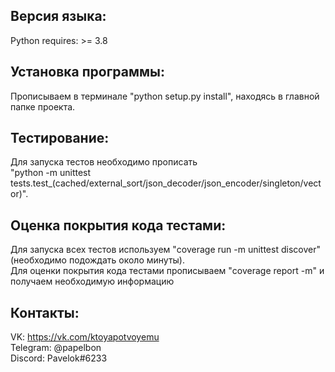 Версия языка:
-----------------------------------
Python requires: >= 3.8

Установка программы:
-----------------------------------
Прописываем в терминале "python setup.py install", находясь в главной папке проекта.

Тестирование:
-----------------------------------
Для запуска тестов необходимо прописать  
"python -m unittest tests.test_(cached/external_sort/json_decoder/json_encoder/singleton/vector)".

Оценка покрытия кода тестами:
-----------------------------------
Для запуска всех тестов используем "coverage run -m unittest discover" (необходимо подождать около минуты).  
Для оценки покрытия кода тестами прописываем "coverage report -m" и получаем необходимую информацию

Контакты:
-----------------------------------
VK: https://vk.com/ktoyapotvoyemu  
Telegram: @papelbon  
Discord: Pavelok#6233
